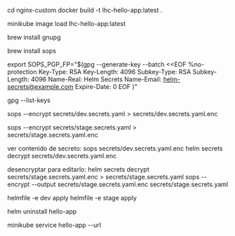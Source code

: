 cd nginx-custom
docker build -t lhc-hello-app:latest .

minikube image load lhc-hello-app:latest


brew install gnupg

brew install sops

export SOPS_PGP_FP="$(gpg --generate-key --batch <<EOF
%no-protection
Key-Type: RSA
Key-Length: 4096
Subkey-Type: RSA
Subkey-Length: 4096
Name-Real: Helm Secrets
Name-Email: helm-secrets@example.com
Expire-Date: 0
EOF
)"

gpg --list-keys

sops --encrypt secrets/dev.secrets.yaml > secrets/dev.secrets.yaml.enc

sops --encrypt secrets/stage.secrets.yaml > secrets/stage.secrets.yaml.enc

ver contenido de secreto:
sops secrets/dev.secrets.yaml.enc
helm secrets decrypt secrets/dev.secrets.yaml.enc

desencryptar para editarlo:
helm secrets decrypt secrets/stage.secrets.yaml.enc > secrets/stage.secrets.yaml
sops --encrypt --output secrets/stage.secrets.yaml.enc secrets/stage.secrets.yaml


helmfile -e dev apply
helmfile -e stage apply

helm uninstall hello-app 

minikube service hello-app --url

